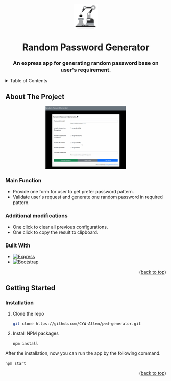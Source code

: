 <a name="readme-top"></a>

<!-- PROJECT LOGO -->
<div align="center">
  <a href="https://github.com/CYW-Allen/restaurant-list">
    <img src="public/img/projIcon.png" alt="Logo" style="width: 15%">
  </a>

  <h1 align="center">Random Password Generator</h1>
  <h3 align="center">An express app for generating random password base on user's requirement.</h3>
</div>



<!-- TABLE OF CONTENTS -->
<details>
  <summary>Table of Contents</summary>
  <ol>
    <li>
      <a href="#about-the-project">About The Project</a>
      <ul>
        <li><a href="#main-function">Main Function</a></li>
        <li><a href="#additional-modifications">Additional Modifications</a></li>
        <li><a href="#built-with">Built With</a></li>
      </ul>
    </li>
    <li><a href="#getting-started">Getting Started</a></li>
  </ol>
</details>



<!-- ABOUT THE PROJECT -->
## About The Project

<div align="center">
  <img src="public/img/demo.gif" alt="project demo" style="width: 50%">
</div>

### Main Function
* Provide one form for user to get prefer password pattern.
* Validate user's request and generate one random password in required pattern.

### Additional modifications
* One click to clear all previous configurations.
* One click to copy the result to clipboard.

### Built With

* [![Express][Express.js]][Express-url]
* [![Bootstrap][Bootstrap.com]][Bootstrap-url]

<p align="right">(<a href="#readme-top">back to top</a>)</p>



<!-- GETTING STARTED -->
## Getting Started

### Installation

1. Clone the repo
   ```sh
   git clone https://github.com/CYW-Allen/pwd-generator.git
   ```
2. Install NPM packages
   ```sh
   npm install
   ```

After the installation, now you can run the app by the following command.
  ```sh
  npm start
  ```

<p align="right">(<a href="#readme-top">back to top</a>)</p>


<!-- MARKDOWN LINKS & IMAGES -->
<!-- https://www.markdownguide.org/basic-syntax/#reference-style-links -->
[Express.js]: https://img.shields.io/badge/Express.js-rgb(194%2C%20234%2C%20255)?style=for-the-badge&logo=nodedotjs&logoColor=green
[Express-url]: https://expressjs.com/
[Bootstrap.com]: https://img.shields.io/badge/Bootstrap-563D7C?style=for-the-badge&logo=bootstrap&logoColor=white
[Bootstrap-url]: https://getbootstrap.com
